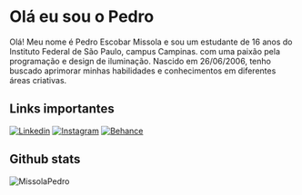 # Olá eu sou o Pedro

Olá! Meu nome é Pedro Escobar Missola e sou um estudante de 16 anos do Instituto Federal de São Paulo, campus Campinas. com uma paixão pela programação e design de iluminação. Nascido em 26/06/2006, tenho buscado aprimorar minhas habilidades e conhecimentos em diferentes áreas criativas.

## Links importantes
[![Linkedin](https://img.shields.io/badge/LinkedIn-0077B5?style=for-the-badge&logo=linkedin&logoColor=white)]()
[![Instagram](https://img.shields.io/badge/Instagram-E4405F?style=for-the-badge&logo=instagram&logoColor=white)]()
[![Behance](https://img.shields.io/badge/-Behance-blue?style=for-the-badge&logo=behance&logoColor=white)]()

## Github stats
![MissolaPedro](https://github-readme-stats.vercel.app/api?username=MissolaPedro&show_icons=true&theme=github_dark)




